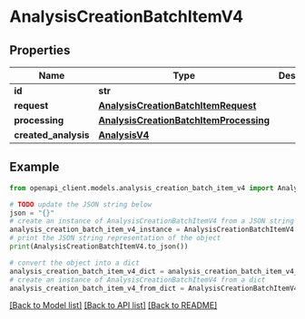 # AnalysisCreationBatchItemV4


## Properties

Name | Type | Description | Notes
------------ | ------------- | ------------- | -------------
**id** | **str** |  | 
**request** | [**AnalysisCreationBatchItemRequest**](AnalysisCreationBatchItemRequest.md) |  | 
**processing** | [**AnalysisCreationBatchItemProcessing**](AnalysisCreationBatchItemProcessing.md) |  | 
**created_analysis** | [**AnalysisV4**](AnalysisV4.md) |  | [optional] 

## Example

```python
from openapi_client.models.analysis_creation_batch_item_v4 import AnalysisCreationBatchItemV4

# TODO update the JSON string below
json = "{}"
# create an instance of AnalysisCreationBatchItemV4 from a JSON string
analysis_creation_batch_item_v4_instance = AnalysisCreationBatchItemV4.from_json(json)
# print the JSON string representation of the object
print(AnalysisCreationBatchItemV4.to_json())

# convert the object into a dict
analysis_creation_batch_item_v4_dict = analysis_creation_batch_item_v4_instance.to_dict()
# create an instance of AnalysisCreationBatchItemV4 from a dict
analysis_creation_batch_item_v4_from_dict = AnalysisCreationBatchItemV4.from_dict(analysis_creation_batch_item_v4_dict)
```
[[Back to Model list]](../README.md#documentation-for-models) [[Back to API list]](../README.md#documentation-for-api-endpoints) [[Back to README]](../README.md)



